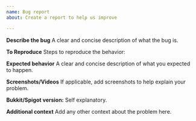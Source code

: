 ```yaml
---
name: Bug report
about: Create a report to help us improve

---
```


**Describe the bug**
A clear and concise description of what the bug is.

**To Reproduce**
Steps to reproduce the behavior:

**Expected behavior**
A clear and concise description of what you expected to happen.

**Screenshots/Videos**
If applicable, add screenshots to help explain your problem.

**Bukkit/Spigot version:**
Self explanatory.

**Additional context**
Add any other context about the problem here.
